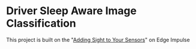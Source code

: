 # Driver Sleep Aware Image Classification

This project is built on the "[Adding Sight to Your Sensors](https://docs.edgeimpulse.com/docs/tutorials/end-to-end-tutorials/image-classification)" on Edge Impulse
